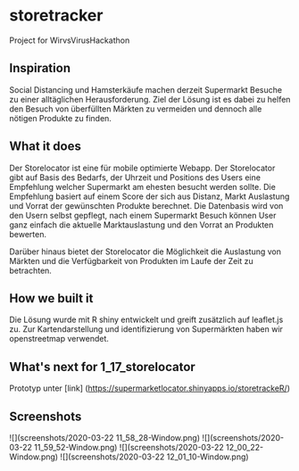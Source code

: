 # storetracker
Project for WirvsVirusHackathon


## Inspiration
Social Distancing und Hamsterkäufe machen derzeit Supermarkt Besuche zu einer alltäglichen Herausforderung.
Ziel der Lösung ist es dabei zu helfen den Besuch von überfüllten Märkten zu vermeiden und dennoch alle nötigen Produkte zu finden.

## What it does
Der Storelocator ist eine für mobile optimierte Webapp. Der Storelocator gibt auf Basis des Bedarfs, der Uhrzeit und Positions des Users eine Empfehlung welcher Supermarkt am ehesten besucht werden sollte.
Die Empfehlung basiert auf einem Score der sich aus Distanz, Markt Auslastung und Vorrat der gewünschten Produkte berechnet.
Die Datenbasis wird von den Usern selbst gepflegt, nach einem Supermarkt Besuch können User ganz einfach die aktuelle Marktauslastung und den Vorrat an Produkten bewerten.

Darüber hinaus bietet der Storelocator die Möglichkeit die Auslastung von Märkten und die Verfügbarkeit von Produkten im Laufe der Zeit zu betrachten.

## How we built it
Die Lösung wurde mit R shiny entwickelt und greift zusätzlich auf leaflet.js zu. Zur Kartendarstellung und identifizierung von Supermärkten haben wir openstreetmap verwendet. 

## What's next for 1_17_storelocator
Prototyp unter [link] (https://supermarketlocator.shinyapps.io/storetrackeR/)

## Screenshots
![](screenshots/2020-03-22 11_58_28-Window.png)
![](screenshots/2020-03-22 11_59_52-Window.png)
![](screenshots/2020-03-22 12_00_22-Window.png)
![](screenshots/2020-03-22 12_01_10-Window.png)
